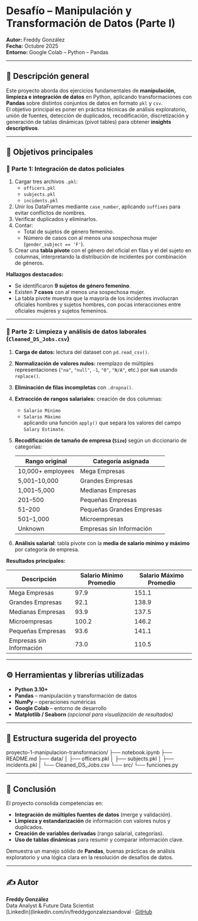 # Desafío – Manipulación y Transformación de Datos (Parte I)

**Autor:** Freddy González  
**Fecha:** Octubre 2025  
**Entorno:** Google Colab – Python – Pandas

---

## 🧠 Descripción general

Este proyecto aborda dos ejercicios fundamentales de **manipulación, limpieza e integración de datos** en Python, aplicando transformaciones con **Pandas** sobre distintos conjuntos de datos en formato `pkl` y `csv`.  
El objetivo principal es poner en práctica técnicas de análisis exploratorio, unión de fuentes, detección de duplicados, recodificación, discretización y generación de tablas dinámicas (pivot tables) para obtener **insights descriptivos**.

---

## 🎯 Objetivos principales

### 🔹 Parte 1: Integración de datos policiales
1. Cargar tres archivos `.pkl`:  
   - `officers.pkl`  
   - `subjects.pkl`  
   - `incidents.pkl`
2. Unir los DataFrames mediante `case_number`, aplicando `suffixes` para evitar conflictos de nombres.  
3. Verificar duplicados y eliminarlos.  
4. Contar:
   - Total de sujetos de género femenino.  
   - Número de casos con al menos una sospechosa mujer (`gender_subject == 'F'`).  
5. Crear una **tabla pivote** con el género del oficial en filas y el del sujeto en columnas, interpretando la distribución de incidentes por combinación de géneros.

**Hallazgos destacados:**  
- Se identificaron **9 sujetos de género femenino**.  
- Existen **7 casos** con al menos una sospechosa mujer.  
- La tabla pivote muestra que la mayoría de los incidentes involucran oficiales hombres y sujetos hombres, con pocas interacciones entre oficiales mujeres y sujetos femeninos.

---

### 🔹 Parte 2: Limpieza y análisis de datos laborales (`Cleaned_DS_Jobs.csv`)

1. **Carga de datos:** lectura del dataset con `pd.read_csv()`.  
2. **Normalización de valores nulos:** reemplazo de múltiples representaciones (`"na"`, `"null"`, `-1`, `"0"`, `"N/A"`, etc.) por `NaN` usando `replace()`.  
3. **Eliminación de filas incompletas** con `.dropna()`.  
4. **Extracción de rangos salariales:** creación de dos columnas:
   - `Salario Mínimo`  
   - `Salario Máximo`  
   aplicando una función `apply()` que separa los valores del campo `Salary Estimate`.  
5. **Recodificación de tamaño de empresa (`Size`)** según un diccionario de categorías:

   | Rango original | Categoría asignada |
   |----------------|-------------------|
   | 10,000+ employees | Mega Empresas |
   | 5,001–10,000 | Grandes Empresas |
   | 1,001–5,000 | Medianas Empresas |
   | 201–500 | Pequeñas Empresas |
   | 51–200 | Pequeñas Grandes Empresas |
   | 501–1,000 | Microempresas |
   | Unknown | Empresas sin Información |

6. **Análisis salarial**: tabla pivote con la **media de salario mínimo y máximo** por categoría de empresa.

**Resultados principales:**

| Descripción | Salario Mínimo Promedio | Salario Máximo Promedio |
|--------------|--------------------------|--------------------------|
| Mega Empresas | 97.9 | 151.1 |
| Grandes Empresas | 92.1 | 138.9 |
| Medianas Empresas | 93.9 | 137.5 |
| Microempresas | 100.2 | 146.2 |
| Pequeñas Empresas | 93.6 | 141.1 |
| Empresas sin Información | 73.0 | 110.5 |

---

## ⚙️ Herramientas y librerías utilizadas
- **Python 3.10+**
- **Pandas** – manipulación y transformación de datos
- **NumPy** – operaciones numéricas
- **Google Colab** – entorno de desarrollo
- **Matplotlib / Seaborn** *(opcional para visualización de resultados)*

---

## 📁 Estructura sugerida del proyecto

proyecto-1-manipulacion-transformacion/
├── notebook.ipynb
├── README.md
├── data/
│ ├── officers.pkl
│ ├── subjects.pkl
│ ├── incidents.pkl
│ └── Cleaned_DS_Jobs.csv
└── src/
└── funciones.py


---

## 💬 Conclusión

El proyecto consolida competencias en:
- **Integración de múltiples fuentes de datos** (merge y validación).  
- **Limpieza y estandarización** de información con valores nulos y duplicados.  
- **Creación de variables derivadas** (rango salarial, categorías).  
- **Uso de tablas dinámicas** para resumir y comparar información clave.  

Demuestra un manejo sólido de **Pandas**, buenas prácticas de análisis exploratorio y una lógica clara en la resolución de desafíos de datos.

---

## ✍️ Autor
**Freddy González**  
Data Analyst & Future Data Scientist  
[LinkedIn](linkedin.com/in/freddygonzalezsandoval · [GitHub](https://github.com)

